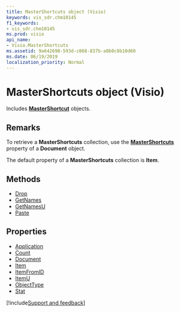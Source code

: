 ```yaml
---
title: MasterShortcuts object (Visio)
keywords: vis_sdr.chm10145
f1_keywords:
- vis_sdr.chm10145
ms.prod: visio
api_name:
- Visio.MasterShortcuts
ms.assetid: 9a642698-593d-c068-837b-a0b0c8b10d60
ms.date: 06/19/2019
localization_priority: Normal
---
```



# MasterShortcuts object (Visio)

Includes **[MasterShortcut](Visio.MasterShortcut.md)** objects.


## Remarks

To retrieve a **MasterShortcuts** collection, use the **[MasterShortcuts](visio.document.mastershortcuts.md)** property of a **Document** object.

The default property of a **MasterShortcuts** collection is **Item**.

## Methods

-  [Drop](Visio.MasterShortcuts.Drop.md)
-  [GetNames](Visio.MasterShortcuts.GetNames.md)
-  [GetNamesU](Visio.MasterShortcuts.GetNamesU.md)
-  [Paste](Visio.MasterShortcuts.Paste.md)

## Properties

-  [Application](Visio.MasterShortcuts.Application.md)
-  [Count](Visio.MasterShortcuts.Count.md)
-  [Document](Visio.MasterShortcuts.Document.md)
-  [Item](Visio.MasterShortcuts.Item.md)
-  [ItemFromID](Visio.MasterShortcuts.ItemFromID.md)
-  [ItemU](Visio.MasterShortcuts.ItemU.md)
-  [ObjectType](Visio.MasterShortcuts.ObjectType.md)
-  [Stat](Visio.MasterShortcuts.Stat.md)


[!include[Support and feedback](~/includes/feedback-boilerplate.md)]